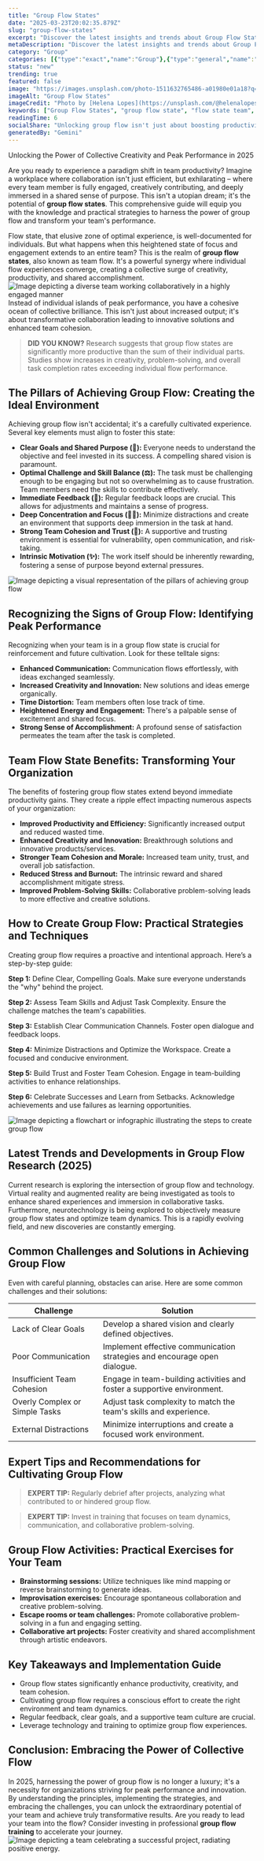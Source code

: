 ```yaml
---
title: "Group Flow States"
date: "2025-03-23T20:02:35.879Z"
slug: "group-flow-states"
excerpt: "Discover the latest insights and trends about Group Flow States. This comprehensive guide covers everything you need to know about Group Flow States in 2025."
metaDescription: "Discover the latest insights and trends about Group Flow States. This comprehensive guide covers everything you need to know about Group Flow States in 202..."
category: "Group"
categories: [{"type":"exact","name":"Group"},{"type":"general","name":"Psychology"},{"type":"medium","name":"Team Dynamics"},{"type":"specific","name":"Collaboration"},{"type":"niche","name":"Improvisation"}]
status: "new"
trending: true
featured: false
image: "https://images.unsplash.com/photo-1511632765486-a01980e01a18?q=85&w=1200&fit=max&fm=webp&auto=compress"
imageAlt: "Group Flow States"
imageCredit: "Photo by [Helena Lopes](https://unsplash.com/@helenalopesph) on Unsplash"
keywords: ["Group Flow States", "group flow state", "flow state team", "group flow experience", "achieving group flow", "team flow state benefits", "how to create group flow", "group flow activities", "group flow in the workplace", "buy group flow training"]
readingTime: 6
socialShare: "Unlocking group flow isn't just about boosting productivity; it's about igniting a collective fire of creativity and shared purpose.  Transform your team's performance by harnessing the power of collective flow."
generatedBy: "Gemini"
---
```


Unlocking the Power of Collective Creativity and Peak Performance in 2025

Are you ready to experience a paradigm shift in team productivity? Imagine a workplace where collaboration isn't just efficient, but exhilarating – where every team member is fully engaged, creatively contributing, and deeply immersed in a shared sense of purpose. This isn't a utopian dream; it's the potential of **group flow states**. This comprehensive guide will equip you with the knowledge and practical strategies to harness the power of group flow and transform your team's performance.



Flow state, that elusive zone of optimal experience, is well-documented for individuals.  But what happens when this heightened state of focus and engagement extends to an entire team?  This is the realm of **group flow states**, also known as team flow.  It's a powerful synergy where individual flow experiences converge, creating a collective surge of creativity, productivity, and shared accomplishment.  ![Image depicting a diverse team working collaboratively in a highly engaged manner](https://images.unsplash.com/photo-1502444330042-d1a1ddf9bb5b?q=85&w=1200&fit=max&fm=webp&auto=compress)  Instead of individual islands of peak performance, you have a cohesive ocean of collective brilliance.  This isn't just about increased output; it's about transformative collaboration leading to innovative solutions and enhanced team cohesion.

> **DID YOU KNOW?** Research suggests that group flow states are significantly more productive than the sum of their individual parts.  Studies show increases in creativity, problem-solving, and overall task completion rates exceeding individual flow performance.

## The Pillars of Achieving Group Flow: Creating the Ideal Environment

Achieving group flow isn't accidental; it's a carefully cultivated experience. Several key elements must align to foster this state:

* **Clear Goals and Shared Purpose (🎯):**  Everyone needs to understand the objective and feel invested in its success.  A compelling shared vision is paramount.
* **Optimal Challenge and Skill Balance (⚖️):**  The task must be challenging enough to be engaging but not so overwhelming as to cause frustration.  Team members need the skills to contribute effectively.
* **Immediate Feedback (🔄):**  Regular feedback loops are crucial.  This allows for adjustments and maintains a sense of progress.
* **Deep Concentration and Focus (🧘‍♀️):**  Minimize distractions and create an environment that supports deep immersion in the task at hand.
* **Strong Team Cohesion and Trust (🤝):**  A supportive and trusting environment is essential for vulnerability, open communication, and risk-taking.
* **Intrinsic Motivation (✨):**  The work itself should be inherently rewarding, fostering a sense of purpose beyond external pressures.

![Image depicting a visual representation of the pillars of achieving group flow](https://images.unsplash.com/photo-1511632765486-a01980e01a18?q=85&w=1200&fit=max&fm=webp&auto=compress)

## Recognizing the Signs of Group Flow: Identifying Peak Performance

Recognizing when your team is in a group flow state is crucial for reinforcement and future cultivation.  Look for these telltale signs:

* **Enhanced Communication:**  Communication flows effortlessly, with ideas exchanged seamlessly.
* **Increased Creativity and Innovation:**  New solutions and ideas emerge organically.
* **Time Distortion:**  Team members often lose track of time.
* **Heightened Energy and Engagement:**  There's a palpable sense of excitement and shared focus.
* **Strong Sense of Accomplishment:**  A profound sense of satisfaction permeates the team after the task is completed.

##  Team Flow State Benefits: Transforming Your Organization

The benefits of fostering group flow states extend beyond immediate productivity gains.  They create a ripple effect impacting numerous aspects of your organization:

* **Improved Productivity and Efficiency:**  Significantly increased output and reduced wasted time.
* **Enhanced Creativity and Innovation:**  Breakthrough solutions and innovative products/services.
* **Stronger Team Cohesion and Morale:**  Increased team unity, trust, and overall job satisfaction.
* **Reduced Stress and Burnout:**  The intrinsic reward and shared accomplishment mitigate stress.
* **Improved Problem-Solving Skills:**  Collaborative problem-solving leads to more effective and creative solutions.

## How to Create Group Flow: Practical Strategies and Techniques

Creating group flow requires a proactive and intentional approach. Here’s a step-by-step guide:

**Step 1:** Define Clear, Compelling Goals.  Make sure everyone understands the "why" behind the project.

**Step 2:**  Assess Team Skills and Adjust Task Complexity.  Ensure the challenge matches the team's capabilities.

**Step 3:**  Establish Clear Communication Channels.  Foster open dialogue and feedback loops.

**Step 4:**  Minimize Distractions and Optimize the Workspace.  Create a focused and conducive environment.

**Step 5:**  Build Trust and Foster Team Cohesion.  Engage in team-building activities to enhance relationships.

**Step 6:**  Celebrate Successes and Learn from Setbacks.  Acknowledge achievements and use failures as learning opportunities.

![Image depicting a flowchart or infographic illustrating the steps to create group flow](https://images.unsplash.com/photo-1495837174058-628aafc7d610?q=85&w=1200&fit=max&fm=webp&auto=compress)

## Latest Trends and Developments in Group Flow Research (2025)

Current research is exploring the intersection of group flow and technology.  Virtual reality and augmented reality are being investigated as tools to enhance shared experiences and immersion in collaborative tasks.  Furthermore, neurotechnology is being explored to objectively measure group flow states and optimize team dynamics. This is a rapidly evolving field, and new discoveries are constantly emerging.

## Common Challenges and Solutions in Achieving Group Flow

Even with careful planning, obstacles can arise. Here are some common challenges and their solutions:

| Challenge                     | Solution                                                                     |
|------------------------------|-----------------------------------------------------------------------------|
| Lack of Clear Goals           | Develop a shared vision and clearly defined objectives.                       |
| Poor Communication            | Implement effective communication strategies and encourage open dialogue.      |
| Insufficient Team Cohesion    | Engage in team-building activities and foster a supportive environment.      |
| Overly Complex or Simple Tasks | Adjust task complexity to match the team's skills and experience.           |
| External Distractions         | Minimize interruptions and create a focused work environment.                 |

## Expert Tips and Recommendations for Cultivating Group Flow

> **EXPERT TIP:**  Regularly debrief after projects, analyzing what contributed to or hindered group flow.

> **EXPERT TIP:**  Invest in training that focuses on team dynamics, communication, and collaborative problem-solving.

##  Group Flow Activities: Practical Exercises for Your Team

* **Brainstorming sessions:**  Utilize techniques like mind mapping or reverse brainstorming to generate ideas.
* **Improvisation exercises:**  Encourage spontaneous collaboration and creative problem-solving.
* **Escape rooms or team challenges:**  Promote collaborative problem-solving in a fun and engaging setting.
* **Collaborative art projects:**  Foster creativity and shared accomplishment through artistic endeavors.

## Key Takeaways and Implementation Guide

* Group flow states significantly enhance productivity, creativity, and team cohesion.
* Cultivating group flow requires a conscious effort to create the right environment and team dynamics.
* Regular feedback, clear goals, and a supportive team culture are crucial.
* Leverage technology and training to optimize group flow experiences.

## Conclusion: Embracing the Power of Collective Flow

In 2025, harnessing the power of group flow is no longer a luxury; it's a necessity for organizations striving for peak performance and innovation.  By understanding the principles, implementing the strategies, and embracing the challenges, you can unlock the extraordinary potential of your team and achieve truly transformative results.  Are you ready to lead your team into the flow?  Consider investing in professional **group flow training** to accelerate your journey.  ![Image depicting a team celebrating a successful project, radiating positive energy.](https://images.unsplash.com/photo-1511988617509-a57c8a288659?q=85&w=1200&fit=max&fm=webp&auto=compress)

